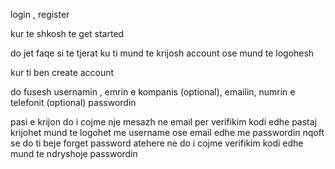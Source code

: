 login , register


kur te shkosh te get started

do jet faqe si te tjerat ku ti mund te krijosh account ose mund te logohesh

kur ti ben create account

do fusesh usernamin , emrin e kompanis (optional), emailin, numrin e telefonit (optional) passwordin

pasi e krijon
do i cojme nje mesazh ne email per verifikim kodi edhe pastaj krijohet
mund te logohet me username ose email edhe me passwordin
nqoft se do ti beje forget password atehere ne do i cojme verifikim kodi edhe mund te ndryshoje passwordin
